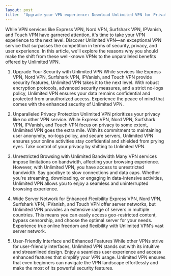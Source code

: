 ```yaml
---
layout: post
title:  "Upgrade your VPN experience: Download Unlimited VPN for Private Internet Access"
---
```


While VPN services like Express VPN, Nord VPN, Surfshark VPN, IPVanish, and Touch VPN have garnered attention, it's time to take your VPN experience to the next level. Discover Unlimited VPN—an exceptional VPN service that surpasses the competition in terms of security, privacy, and user experience. In this article, we'll explore the reasons why you should make the shift from these well-known VPNs to the unparalleled benefits offered by Unlimited VPN.

1. Upgrade Your Security with Unlimited VPN
While services like Express VPN, Nord VPN, Surfshark VPN, IPVanish, and Touch VPN provide security features, Unlimited VPN takes it to the next level. With robust encryption protocols, advanced security measures, and a strict no-logs policy, Unlimited VPN ensures your data remains confidential and protected from unauthorized access. Experience the peace of mind that comes with the enhanced security of Unlimited VPN.

2. Unparalleled Privacy Protection
Unlimited VPN prioritizes your privacy like no other VPN service. While Express VPN, Nord VPN, Surfshark VPN, IPVanish, and Touch VPN focus on privacy to some extent, Unlimited VPN goes the extra mile. With its commitment to maintaining user anonymity, no-logs policy, and secure servers, Unlimited VPN ensures your online activities stay confidential and shielded from prying eyes. Take control of your privacy by shifting to Unlimited VPN.

3. Unrestricted Browsing with Unlimited Bandwidth
Many VPN services impose limitations on bandwidth, affecting your browsing experience. However, with Unlimited VPN, you have access to unrestricted bandwidth. Say goodbye to slow connections and data caps. Whether you're streaming, downloading, or engaging in data-intensive activities, Unlimited VPN allows you to enjoy a seamless and uninterrupted browsing experience.

4. Wide Server Network for Enhanced Flexibility
Express VPN, Nord VPN, Surfshark VPN, IPVanish, and Touch VPN offer server networks, but Unlimited VPN provides an extensive range of servers in multiple countries. This means you can easily access geo-restricted content, bypass censorship, and choose the optimal server for your needs. Experience true online freedom and flexibility with Unlimited VPN's vast server network.

5. User-Friendly Interface and Enhanced Features
While other VPNs strive for user-friendly interfaces, Unlimited VPN stands out with its intuitive and streamlined design. Enjoy a seamless user experience and access enhanced features that simplify your VPN usage. Unlimited VPN ensures that even beginners can navigate the VPN landscape effortlessly and make the most of its powerful security features.